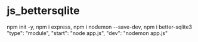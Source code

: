 # js_bettersqlite
npm init -y, npm i express, npm i nodemon --save-dev, npm i better-sqlite3
"type": "module", "start": "node app.js", "dev": "nodemon app.js"
